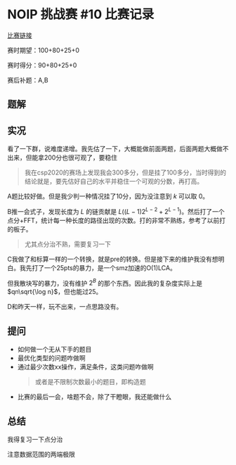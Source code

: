 # NOIP 挑战赛 #10 比赛记录

[比赛链接](http://noi.ac/contest/597)

赛时期望：100+80+25+0

赛时得分：90+80+25+0

赛后补题：A,B

## 题解

[](/zhu/contests/NOIP-Cl-10.md)

## 实况

看了一下群，说难度递增。我先估了一下，大概能做前面两题，后面两题大概做不出来，但能拿200分也很可观了，要稳住

> 我在csp2020的赛场上发现我会300多分，但是挂了100多分，当时得到的结论就是，要先估好自己的水平并稳住一个可观的分数，再打高。

A题比较好做。但是我少判一种情况挂了10分，因为没注意到 $k$ 可以取 $0$。

B推一会式子，发现长度为 $L$ 的链贡献是 $L\left((L-1)2^{L-2}+2^{L-1}\right)$。然后打了一个点分+FFT，统计每一种长度的路径出现的次数。打的非常不熟练，参考了以前打的板子。

> 尤其点分治不熟，需要复习一下

C我做了和标算一样的一个转换，就是pre的转换。但是接下来的维护我没有想明白。我先打了一个25pts的暴力，是一个smz加速的O(1)LCA。

但我散块写的暴力，没有维护 $2^B$ 的那个东西。因此我的复杂度实际上是 $qn\sqrt{\log n}$，但也能过25。

D和昨天一样，玩不出来，一点思路没有。

## 提问

- 如何做一个无从下手的题目
- 最优化类型的问题咋做啊
- 通过最少次数xx操作，满足条件，这类问题咋做啊
  > 或者是不限制次数最小的题目，即构造题
- 比赛的最后一会，啥题不会，除了干瞪眼，我还能做什么

## 总结

我得复习一下点分治

注意数据范围的两端极限